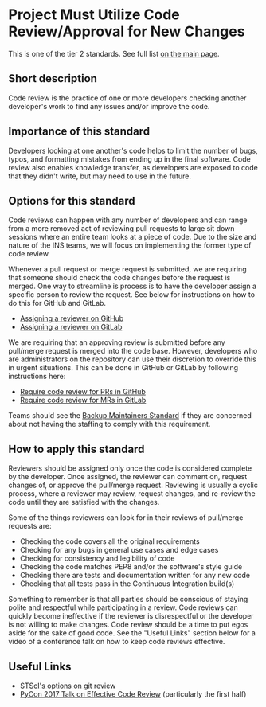 # Project Must Utilize Code Review/Approval for New Changes

This is one of the tier 2 standards. See full list [on the main page](../README.md).

## Short description

Code review is the practice of one or more developers checking another developer's work to find any issues and/or improve the code.

## Importance of this standard

Developers looking at one another's code helps to limit the number of bugs, typos, and formatting mistakes from ending up in the final software. Code review also enables knowledge transfer, as developers are exposed to code that they didn't write, but may need to use in the future.

## Options for this standard

Code reviews can happen with any number of developers and can range from a more removed act of reviewing pull requests to large sit down sessions where an entire team looks at a piece of code. Due to the size and nature of the INS teams, we will focus on implementing the former type of code review.

Whenever a pull request or merge request is submitted, we are requiring that someone should check the code changes before the request is merged. One way to streamline is process is to have the developer assign a specific person to review the request. See below for instructions on how to do this for GitHub and GitLab.
- [Assigning a reviewer on GitHub](https://help.github.com/en/github/collaborating-with-issues-and-pull-requests/requesting-a-pull-request-review)
- [Assigning a reviewer on GitLab](https://docs.gitlab.com/ee/user/project/merge_requests/merge_request_approvals.html)

We are requiring that an approving review is submitted before any pull/merge request is merged into the code base. However, developers who are administrators on the repository can use their discretion to override this in urgent situations. This can be done in GitHub or GitLab by following instructions here:
- [Require code review for PRs in GitHub](https://help.github.com/en/enterprise/2.13/user/articles/enabling-required-reviews-for-pull-requests)
- [Require code review for MRs in GitLab](https://docs.gitlab.com/ee/user/project/merge_requests/merge_request_approvals.html)

Teams should see the [Backup Maintainers Standard](backup_maintainers.md) if they are concerned about not having the staffing to comply with this requirement.

## How to apply this standard

Reviewers should be assigned only once the code is considered complete by the developer. Once assigned, the reviewer can comment on, request changes of, or approve the pull/merge request. Reviewing is usually a cyclic process, where a reviewer may review, request changes, and re-review the code until they are satisfied with the changes.

Some of the things reviewers can look for in their reviews of pull/merge requests are:
- Checking the code covers all the original requirements
- Checking for any bugs in general use cases and edge cases
- Checking for consistency and legibility of code
- Checking the code matches PEP8 and/or the software's style guide
- Checking there are tests and documentation written for any new code
- Checking that all tests pass in the Continuous Integration build(s)

Something to remember is that all parties should be conscious of staying polite and respectful while participating in a review. Code reviews can quickly become ineffective if the reviewer is disrespectful or the developer is not willing to make changes. Code review should be a time to put egos aside for the sake of good code. See the "Useful Links" section below for a video of a conference talk on how to keep code reviews effective.

## Useful Links

- [STScI's options on git review](https://github.com/spacetelescope/style-guides/blob/master/guides/git-pr-review.md)
- [PyCon 2017 Talk on Effective Code Review](https://www.youtube.com/watch?v=iNG1a--SIlk) (particularly the first half)
